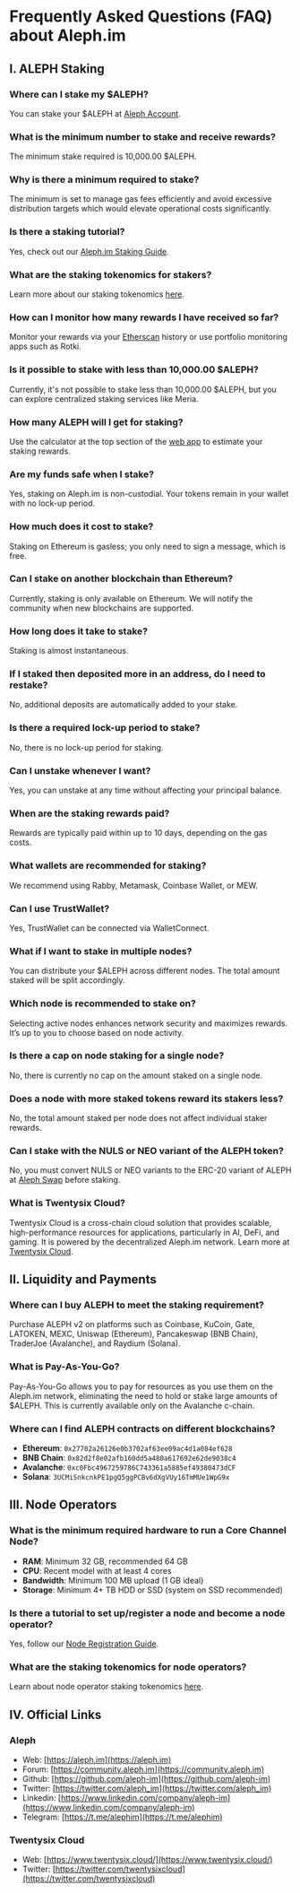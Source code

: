 # Frequently Asked Questions (FAQ) about Aleph.im

## I. ALEPH Staking

### Where can I stake my $ALEPH?
You can stake your $ALEPH at [Aleph Account](https://account.aleph.im/).

### What is the minimum number to stake and receive rewards?
The minimum stake required is 10,000.00 $ALEPH.

### Why is there a minimum required to stake?
The minimum is set to manage gas fees efficiently and avoid excessive distribution targets which would elevate operational costs significantly.

### Is there a staking tutorial?
Yes, check out our [Aleph.im Staking Guide](https://medium.com/aleph-im/aleph-im-staking-guide-9b82264968be).

### What are the staking tokenomics for stakers?
Learn more about our staking tokenomics [here](https://medium.com/aleph-im/aleph-im-staking-go-live-part-2-stakers-tokenomics-663164b5ec78).

### How can I monitor how many rewards I have received so far?
Monitor your rewards via your [Etherscan](https://etherscan.io) history or use portfolio monitoring apps such as Rotki.

### Is it possible to stake with less than 10,000.00 $ALEPH?
Currently, it's not possible to stake less than 10,000.00 $ALEPH, but you can explore centralized staking services like Meria.

### How many ALEPH will I get for staking?
Use the calculator at the top section of the [web app](https://account.aleph.im/) to estimate your staking rewards.

### Are my funds safe when I stake?
Yes, staking on Aleph.im is non-custodial. Your tokens remain in your wallet with no lock-up period.

### How much does it cost to stake?
Staking on Ethereum is gasless; you only need to sign a message, which is free.

### Can I stake on another blockchain than Ethereum?
Currently, staking is only available on Ethereum. We will notify the community when new blockchains are supported.

### How long does it take to stake?
Staking is almost instantaneous.

### If I staked then deposited more in an address, do I need to restake?
No, additional deposits are automatically added to your stake.

### Is there a required lock-up period to stake?
No, there is no lock-up period for staking.

### Can I unstake whenever I want?
Yes, you can unstake at any time without affecting your principal balance.

### When are the staking rewards paid?
Rewards are typically paid within up to 10 days, depending on the gas costs.

### What wallets are recommended for staking?
We recommend using Rabby, Metamask, Coinbase Wallet, or MEW.

### Can I use TrustWallet?
Yes, TrustWallet can be connected via WalletConnect.

### What if I want to stake in multiple nodes?
You can distribute your $ALEPH across different nodes. The total amount staked will be split accordingly.

### Which node is recommended to stake on?
Selecting active nodes enhances network security and maximizes rewards. It’s up to you to choose based on node activity.

### Is there a cap on node staking for a single node?
No, there is currently no cap on the amount staked on a single node.

### Does a node with more staked tokens reward its stakers less?
No, the total amount staked per node does not affect individual staker rewards.

### Can I stake with the NULS or NEO variant of the ALEPH token?
No, you must convert NULS or NEO variants to the ERC-20 variant of ALEPH at [Aleph Swap](https://swap.aleph.im) before staking.

### What is Twentysix Cloud?
Twentysix Cloud is a cross-chain cloud solution that provides scalable, high-performance resources for applications, particularly in AI, DeFi, and gaming. It is powered by the decentralized Aleph.im network. Learn more at [Twentysix Cloud](https://www.twentysix.cloud/).

## II. Liquidity and Payments

### Where can I buy ALEPH to meet the staking requirement?
Purchase ALEPH v2 on platforms such as Coinbase, KuCoin, Gate, LATOKEN, MEXC, Uniswap (Ethereum), Pancakeswap (BNB Chain), TraderJoe (Avalanche), and Raydium (Solana).

### What is Pay-As-You-Go?
Pay-As-You-Go allows you to pay for resources as you use them on the Aleph.im network, eliminating the need to hold or stake large amounts of $ALEPH. This is currently available only on the Avalanche c-chain.

### Where can I find ALEPH contracts on different blockchains?
- **Ethereum**: `0x27702a26126e0b3702af63ee09ac4d1a084ef628`
- **BNB Chain**: `0x82d2f8e02afb160dd5a480a617692e62de9038c4`
- **Avalanche**: `0xc0Fbc4967259786C743361a5885ef49380473dCF`
- **Solana**: `3UCMiSnkcnkPE1pgQ5ggPCBv6dXgVUy16TmMUe1WpG9x`

## III. Node Operators

### What is the minimum required hardware to run a Core Channel Node?
- **RAM**: Minimum 32 GB, recommended 64 GB
- **CPU**: Recent model with at least 4 cores
- **Bandwidth**: Minimum 100 MB upload (1 GB ideal)
- **Storage**: Minimum 4+ TB HDD or SSD (system on SSD recommended)

### Is there a tutorial to set up/register a node and become a node operator?
Yes, follow our [Node Registration Guide](https://medium.com/aleph-im/aleph-im-node-registration-guide-ea2badb84e75).

### What are the staking tokenomics for node operators?
Learn about node operator staking tokenomics [here](https://medium.com/aleph-im/aleph-im-staking-go-live-part-1-core-channel-nodes-and-node-operators-97bfcd43157d).

## IV. Official Links

### Aleph

- Web: [https://aleph.im](https://aleph.im)
- Forum: [https://community.aleph.im](https://community.aleph.im)
- Github: [https://github.com/aleph-im](https://github.com/aleph-im)
- Twitter: [https://twitter.com/aleph_im](https://twitter.com/aleph_im)
- Linkedin: [https://www.linkedin.com/company/aleph-im](https://www.linkedin.com/company/aleph-im)
- Telegram: [https://t.me/alephim](https://t.me/alephim)

### Twentysix Cloud

- Web: [https://www.twentysix.cloud/](https://www.twentysix.cloud/)
- Twitter: [https://twitter.com/twentysixcloud](https://twitter.com/twentysixcloud)
